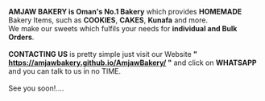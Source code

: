 **AMJAW BAKERY is Oman's No.1 Bakery** which provides **HOMEMADE** Bakery Items, such as **COOKIES**, **CAKES**, **Kunafa** and more.<br>
We make our sweets which fulfils your needs for **individual and Bulk Orders**. <br><br>
**CONTACTING US** is pretty simple just visit our Website **" https://amjawbakery.github.io/AmjawBakery/ "** and click on **WHATSAPP** and you can talk to us in no TIME.<br><br>
See you soon!....
